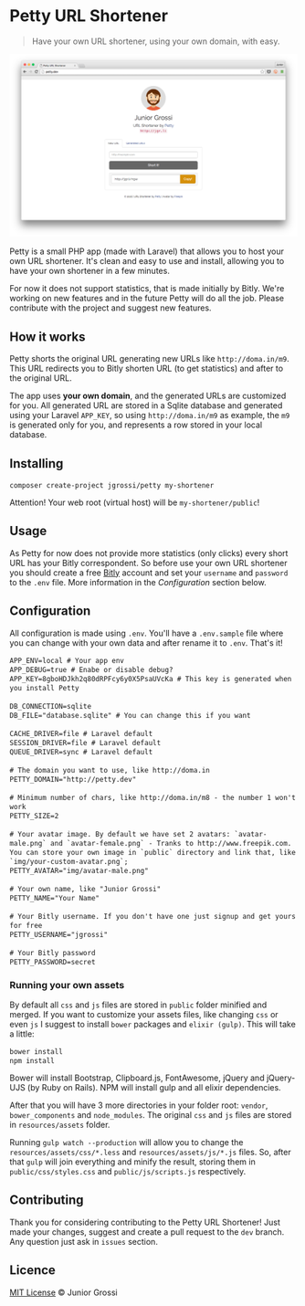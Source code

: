 # Petty URL Shortener

> Have your own URL shortener, using your own domain, with easy.

<img width="600" src="./public/img/screenshot.png" alt="Petty Screenshot">


Petty is a small PHP app (made with Laravel) that allows you to host your own URL shortener. It's clean and easy to use and install, allowing you to have your own shortener in a few minutes. 

For now it does not support statistics, that is made initially by Bitly. We're working on new features and in the future Petty will do all the job. Please contribute with the project and suggest new features.

## How it works

Petty shorts the original URL generating new URLs like `http://doma.in/m9`. This URL redirects you to Bitly shorten URL (to get statistics) and after to the original URL.

The app uses **your own domain**, and the generated URLs are customized for you. All generated URL are stored in a Sqlite database and generated using your Laravel `APP_KEY`, so using `http://doma.in/m9` as example, the `m9` is generated only for you, and represents a row stored in your local database.

## Installing

```
composer create-project jgrossi/petty my-shortener
```

Attention! Your web root (virtual host) will be `my-shortener/public`!

## Usage

As Petty for now does not provide more statistics (only clicks) every short URL has your Bitly correspondent. So before use your own URL shortener you should create a free [Bitly](http://bitly.com) account and set your `username` and `password` to the `.env` file. More information in the *Configuration* section below.

## Configuration

All configuration is made using `.env`. You'll have a `.env.sample` file where you can change with your own data and after rename it to `.env`. That's it!

```
APP_ENV=local # Your app env
APP_DEBUG=true # Enabe or disable debug?
APP_KEY=8gboHDJkh2q80dRPFcy6y0X5PsaUVcKa # This key is generated when you install Petty

DB_CONNECTION=sqlite
DB_FILE="database.sqlite" # You can change this if you want

CACHE_DRIVER=file # Laravel default
SESSION_DRIVER=file # Laravel default
QUEUE_DRIVER=sync # Laravel default

# The domain you want to use, like http://doma.in
PETTY_DOMAIN="http://petty.dev"

# Minimum number of chars, like http://doma.in/m8 - the number 1 won't work
PETTY_SIZE=2 

# Your avatar image. By default we have set 2 avatars: `avatar-male.png` and `avatar-female.png` - Tranks to http://www.freepik.com. You can store your own image in `public` directory and link that, like `img/your-custom-avatar.png`;
PETTY_AVATAR="img/avatar-male.png"

# Your own name, like "Junior Grossi"
PETTY_NAME="Your Name" 

# Your Bitly username. If you don't have one just signup and get yours for free
PETTY_USERNAME="jgrossi" 

# Your Bitly password
PETTY_PASSWORD=secret  
```

### Running your own assets

By default all `css` and `js` files are stored in `public` folder minified and merged. If you want to customize your assets files, like changing `css` or even `js` I suggest to install `bower` packages and `elixir (gulp)`. This will take a little:

```
bower install
npm install
```

Bower will install Bootstrap, Clipboard.js, FontAwesome, jQuery and jQuery-UJS (by Ruby on Rails). NPM will install gulp and all elixir dependencies. 

After that you will have 3 more directories in your folder root: `vendor`, `bower_components` and `node_modules`. The original `css` and `js` files are stored in `resources/assets` folder.

Running `gulp watch --production` will allow you to change the `resources/assets/css/*.less` and `resources/assets/js/*.js` files. So, after that `gulp` will join everything and minify the result, storing them in `public/css/styles.css` and `public/js/scripts.js` respectively.

## Contributing

Thank you for considering contributing to the Petty URL Shortener! Just made your changes, suggest and create a pull request to the `dev` branch. Any question just ask in `issues` section.

## Licence

[MIT License](http://jgrossi.mit-license.org/) © Junior Grossi
